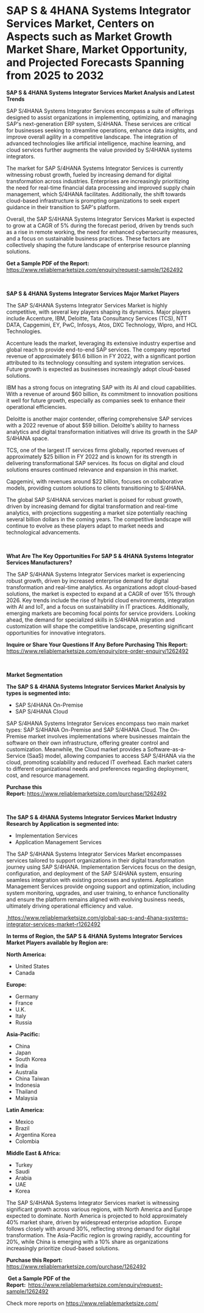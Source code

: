 <p><h1>SAP S & 4HANA Systems Integrator Services Market, Centers on Aspects such as Market Growth Market Share, Market Opportunity, and Projected Forecasts Spanning from 2025 to 2032</h1></p><p><strong>SAP S & 4HANA Systems Integrator Services Market Analysis and Latest Trends</strong></p>
<p><p>SAP S/4HANA Systems Integrator Services encompass a suite of offerings designed to assist organizations in implementing, optimizing, and managing SAP's next-generation ERP system, S/4HANA. These services are critical for businesses seeking to streamline operations, enhance data insights, and improve overall agility in a competitive landscape. The integration of advanced technologies like artificial intelligence, machine learning, and cloud services further augments the value provided by S/4HANA systems integrators.</p><p>The market for SAP S/4HANA Systems Integrator Services is currently witnessing robust growth, fueled by increasing demand for digital transformation across industries. Enterprises are increasingly prioritizing the need for real-time financial data processing and improved supply chain management, which S/4HANA facilitates. Additionally, the shift towards cloud-based infrastructure is prompting organizations to seek expert guidance in their transition to SAP's platform. </p><p>Overall, the SAP S/4HANA Systems Integrator Services Market is expected to grow at a CAGR of 5% during the forecast period, driven by trends such as a rise in remote working, the need for enhanced cybersecurity measures, and a focus on sustainable business practices. These factors are collectively shaping the future landscape of enterprise resource planning solutions.</p></p>
<p><strong>Get a Sample PDF of the Report:&nbsp;</strong> <a href="https://www.reliablemarketsize.com/enquiry/request-sample/1262492?utm_campaign=3178&utm_medium=2&utm_source=Github&utm_content=ia&utm_term=11032025&utm_id=sap-s-4hana-systems-integrator-services">https://www.reliablemarketsize.com/enquiry/request-sample/1262492</a></p>
<p>&nbsp;</p>
<p><strong>SAP S & 4HANA Systems Integrator Services Major Market Players</strong></p>
<p><p>The SAP S/4HANA Systems Integrator Services Market is highly competitive, with several key players shaping its dynamics. Major players include Accenture, IBM, Deloitte, Tata Consultancy Services (TCS), NTT DATA, Capgemini, EY, PwC, Infosys, Atos, DXC Technology, Wipro, and HCL Technologies. </p><p>Accenture leads the market, leveraging its extensive industry expertise and global reach to provide end-to-end SAP services. The company reported revenue of approximately $61.6 billion in FY 2022, with a significant portion attributed to its technology consulting and system integration services. Future growth is expected as businesses increasingly adopt cloud-based solutions.</p><p>IBM has a strong focus on integrating SAP with its AI and cloud capabilities. With a revenue of around $60 billion, its commitment to innovation positions it well for future growth, especially as companies seek to enhance their operational efficiencies.</p><p>Deloitte is another major contender, offering comprehensive SAP services with a 2022 revenue of about $59 billion. Deloitte's ability to harness analytics and digital transformation initiatives will drive its growth in the SAP S/4HANA space.</p><p>TCS, one of the largest IT services firms globally, reported revenues of approximately $25 billion in FY 2022 and is known for its strength in delivering transformational SAP services. Its focus on digital and cloud solutions ensures continued relevance and expansion in this market.</p><p>Capgemini, with revenues around $22 billion, focuses on collaborative models, providing custom solutions to clients transitioning to S/4HANA. </p><p>The global SAP S/4HANA services market is poised for robust growth, driven by increasing demand for digital transformation and real-time analytics, with projections suggesting a market size potentially reaching several billion dollars in the coming years. The competitive landscape will continue to evolve as these players adapt to market needs and technological advancements.</p></p>
<p>&nbsp;</p>
<p><strong>What Are The Key Opportunities For SAP S & 4HANA Systems Integrator Services Manufacturers?</strong></p>
<p><p>The SAP S/4HANA Systems Integrator Services market is experiencing robust growth, driven by increased enterprise demand for digital transformation and real-time analytics. As organizations adopt cloud-based solutions, the market is expected to expand at a CAGR of over 15% through 2026. Key trends include the rise of hybrid cloud environments, integration with AI and IoT, and a focus on sustainability in IT practices. Additionally, emerging markets are becoming focal points for service providers. Looking ahead, the demand for specialized skills in S/4HANA migration and customization will shape the competitive landscape, presenting significant opportunities for innovative integrators.</p></p>
<p><strong>Inquire or Share Your Questions If Any Before Purchasing This Report:</strong> <a href="https://www.reliablemarketsize.com/enquiry/pre-order-enquiry/1262492?utm_campaign=3178&utm_medium=2&utm_source=Github&utm_content=ia&utm_term=11032025&utm_id=sap-s-4hana-systems-integrator-services">https://www.reliablemarketsize.com/enquiry/pre-order-enquiry/1262492</a></p>
<p>&nbsp;</p>
<p><strong>Market Segmentation</strong></p>
<p><strong>The SAP S & 4HANA Systems Integrator Services Market Analysis by types is segmented into:</strong></p>
<p><ul><li>SAP S/4HANA On-Premise</li><li>SAP S/4HANA Cloud</li></ul></p>
<p><p>SAP S/4HANA Systems Integrator Services encompass two main market types: SAP S/4HANA On-Premise and SAP S/4HANA Cloud. The On-Premise market involves implementations where businesses maintain the software on their own infrastructure, offering greater control and customization. Meanwhile, the Cloud market provides a Software-as-a-Service (SaaS) model, allowing companies to access SAP S/4HANA via the cloud, promoting scalability and reduced IT overhead. Each market caters to different organizational needs and preferences regarding deployment, cost, and resource management.</p></p>
<p><strong>Purchase this Report:&nbsp;</strong><a href="https://www.reliablemarketsize.com/purchase/1262492?utm_campaign=3178&utm_medium=2&utm_source=Github&utm_content=ia&utm_term=11032025&utm_id=sap-s-4hana-systems-integrator-services">https://www.reliablemarketsize.com/purchase/1262492</a></p>
<p>&nbsp;</p>
<p><strong>The SAP S & 4HANA Systems Integrator Services Market Industry Research by Application is segmented into:</strong></p>
<p><ul><li>Implementation Services</li><li>Application Management Services</li></ul></p>
<p><p>The SAP S/4HANA Systems Integrator Services Market encompasses services tailored to support organizations in their digital transformation journey using SAP S/4HANA. Implementation Services focus on the design, configuration, and deployment of the SAP S/4HANA system, ensuring seamless integration with existing processes and systems. Application Management Services provide ongoing support and optimization, including system monitoring, upgrades, and user training, to enhance functionality and ensure the platform remains aligned with evolving business needs, ultimately driving operational efficiency and value.</p></p>
<p><a href="https://www.reliablemarketsize.com/global-sap-s-and-4hana-systems-integrator-services-market-r1262492?utm_campaign=3178&utm_medium=2&utm_source=Github&utm_content=ia&utm_term=11032025&utm_id=sap-s-4hana-systems-integrator-services">&nbsp;https://www.reliablemarketsize.com/global-sap-s-and-4hana-systems-integrator-services-market-r1262492</a></p>
<p><strong>In terms of Region, the SAP S & 4HANA Systems Integrator Services Market Players available by Region are:</strong></p>
<p>
    <p> <strong> North America: </strong>
        <ul>
            <li>United States</li>
            <li>Canada</li>
        </ul>
        </p> 
    <p> <strong> Europe: </strong>
        <ul>
            <li>Germany</li>
            <li>France</li>
            <li>U.K.</li>
            <li>Italy</li>
            <li>Russia</li>
        </ul>
        </p> 
    <p> <strong> Asia-Pacific: </strong>
        <ul>
            <li>China</li>
            <li>Japan</li>
            <li>South Korea</li>
            <li>India</li>
            <li>Australia</li>
            <li>China Taiwan</li>
            <li>Indonesia</li>
            <li>Thailand</li>
            <li>Malaysia</li>
        </ul>
        </p> 
    <p> <strong> Latin America: </strong>
        <ul>
            <li>Mexico</li>
            <li>Brazil</li>
            <li>Argentina Korea</li>
            <li>Colombia</li>
        </ul>
        </p> 
    <p> <strong> Middle East & Africa: </strong>
        <ul>
            <li>Turkey</li>
            <li>Saudi</li>
            <li>Arabia</li>
            <li>UAE</li>
            <li>Korea</li>
        </ul>
    </p>
    </p>
<p><p>The SAP S/4HANA Systems Integrator Services market is witnessing significant growth across various regions, with North America and Europe expected to dominate. North America is projected to hold approximately 40% market share, driven by widespread enterprise adoption. Europe follows closely with around 30%, reflecting strong demand for digital transformation. The Asia-Pacific region is growing rapidly, accounting for 20%, while China is emerging with a 10% share as organizations increasingly prioritize cloud-based solutions.</p></p>
<p><strong>Purchase this Report: </strong><a href="https://www.reliablemarketsize.com/purchase/1262492?utm_campaign=3178&utm_medium=2&utm_source=Github&utm_content=ia&utm_term=11032025&utm_id=sap-s-4hana-systems-integrator-services">https://www.reliablemarketsize.com/purchase/1262492</a></p>
<p>&nbsp;<strong>Get a Sample PDF of the Report:&nbsp;&nbsp;</strong><a href="https://www.reliablemarketsize.com/enquiry/request-sample/1262492?utm_campaign=3178&utm_medium=2&utm_source=Github&utm_content=ia&utm_term=11032025&utm_id=sap-s-4hana-systems-integrator-services">https://www.reliablemarketsize.com/enquiry/request-sample/1262492</a></p>
<p><strong></strong></p>
<p>Check more reports on <a href="https://www.reliablemarketsize.com/?utm_campaign=3178&utm_medium=2&utm_source=Github&utm_content=ia&utm_term=11032025&utm_id=sap-s-4hana-systems-integrator-services">https://www.reliablemarketsize.com/</a></p>